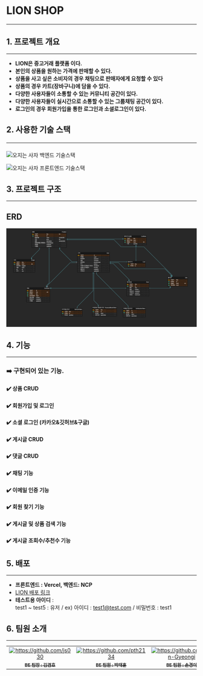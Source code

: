 # LION SHOP

<hr>

## 1. 프로젝트 개요

<hr>

- **LION은 중고거래 플랫폼 이다.**
- **본인의 상품을 원하는 가격에 판매할 수 있다.**
- **상품을 사고 싶은 소비자의 경우 채팅으로 판매자에게 요청할 수 있다**
- **상품의 경우 카트(장바구니)에 담을 수 있다.**
- **다양한 사용자들이 소통할 수 있는 커뮤니티 공간이 있다.**
- **다양한 사용자들이 실시간으로 소통할 수 있는 그룹채팅 공간이 있다.**
- **로그인의 경우 회원가입을 통한 로그인과 소셜로그인이 있다.**

## 2. 사용한 기술 스택<hr>

![오지는 사자 백엔드 기술스택](https://github.com/5LionShoppingMall/ShoppingMall_BE/assets/78200199/882763a3-cd09-41a3-b6c0-d17648369fd1)

![오지는 사자 프론트엔드 기술스택](https://github.com/5LionShoppingMall/ShoppingMall_BE/assets/78200199/f6dd486f-a18d-4fda-addc-e7bc7bef3024)

## 3. 프로젝트 구조

<hr>

## ERD

![ERD](public/img/LION_ERD.png)

## 4. 기능

<hr>

### ➡️ 구현되어 있는 기능.

#### :heavy_check_mark: 상품 CRUD

#### :heavy_check_mark: 회원가입 및 로그인

#### :heavy_check_mark: 소셜 로그인 (카카오&깃허브&구글)

#### :heavy_check_mark: 게시글 CRUD

#### :heavy_check_mark: 댓글 CRUD

#### :heavy_check_mark: 채팅 기능

#### :heavy_check_mark: 이메일 인증 기능

#### :heavy_check_mark: 회원 찾기 기능

#### :heavy_check_mark: 게시글 및 상품 검색 기능

#### :heavy_check_mark: 게시글 조회수/추천수 기능

## 5. 배포

<hr>

- **프론트엔드 : Vercel, 백엔드: NCP**</br>
- [LION 배포 링크](https://www.lionshop.me)
- **테스트용 아이디** : <br>
  test1 ~ test5 : 유저
  / ex) 아이디 : test1@test.com / 비밀번호 : test1

## 6. 팀원 소개

<hr>

<table>
  <tbody>
    <tr>
      <td align="center"><a href=""><img src="https://avatars.githubusercontent.com/u/96820952?v=4" width="100px;" alt="https://github.com/js030"/><br /><sub><b>BE 팀장 : 김겸호 </b></sub></a><br /></td>
      <td align="center"><a href=""><img src="https://avatars.githubusercontent.com/u/109726278?v=4" width="100px;" alt="https://github.com/pth2134"/><br /><sub><b>BE 팀원 : 박태훈 </b></sub></a><br /></td>
      <td align="center"><a href=""><img src="https://avatars.githubusercontent.com/u/78200199?v=4" width="100px;" alt="https://github.com/Son-Gyeongi"/><br /><sub><b>BE 팀원 : 손경이 </b></sub></a><br /></td>
      <td align="center"><a href=""><img src="https://avatars.githubusercontent.com/u/77530419?v=4" width="100px;" alt="https://github.com/daseul-jang"/><br /><sub><b>BE 팀원 : 장다슬 </b></sub></a><br /></td>
      <td align="center"><a href=""><img src="https://avatars.githubusercontent.com/u/129508219?v=4" width="100px;" alt="https://github.com/geniushee"/><br /><sub><b>BE 팀원 : 전희영 </b></sub></a><br /></td>
      <td align="center"><a href=""><img src="https://avatars.githubusercontent.com/u/108127650?v=4" width="100px;" alt="https://github.com/tjdus9503"/><br /><sub><b>BE 팀원 : 원서연 </b></sub></a><br /></td>
    </tr>
  </tbody>
</table>
